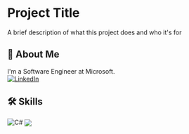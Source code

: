 
# Project Title

A brief description of what this project does and who it's for


## 🚀 About Me
I'm a Software Engineer at Microsoft.
<br>
<a href="https://www.linkedin.com/in/avaniatre/"><img alt="LinkedIn" src="https://img.shields.io/badge/linkedin%20-%230077B5.svg?&style=for-the-badge&logo=linkedin&logoColor=white"/></a>


  
## 🛠 Skills
<img alt="C#" src="https://img.shields.io/badge/C%23-239120?style=for-the-badge&logo=c-sharp&logoColor=white"/>


<a href="https://github.com/avaniatre">
  <img align="center" src="https://github-readme-streak-stats.herokuapp.com/?user=avaniatre&theme=material-palenight" />


  
